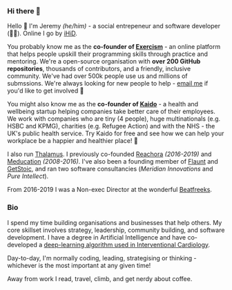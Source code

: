 ### Hi there 👋

Hello 👋 I'm Jeremy _(he/him)_ - a social entrepeneur and software developer (👨‍💻). Online I go by [iHiD](https://twitter.com/iHiD).

You probably know me as the **co-founder of [Exercism](https://exercism.io)** - an online platform that helps people upskill their programming skills through practice and mentoring. We're a open-source organisation with **over 200 GitHub repositories**, thousands of contributors, and a friendly, inclusive community. We've had over 500k people use us and millions of submssions. We're always looking for new people to help - [email me](mailto:hello@exercism.io) if you'd like to get involved 🙂

You might also know me as the **co-founder of [Kaido](https://kaido.org)** - a health and wellbeing startup helping companies take better care of their employees. We work with companies who are tiny (4 people), huge multinationals (e.g. HSBC and KPMG), charities (e.g. Refugee Action) and with the NHS - the UK's public health service. Try Kaido for free and see how we can help your workplace be a happier and healthier place! 🙂

I also run [Thalamus](https://thalamus.ai). I previously co-founded [Reachora](https://rutherfordmedicine.com) _(2016-2019)_ and [Meducation](https://meducation.net) _(2008-2016)_. I've also been a founding member of [Flaunt](https://flauntreport.com) and [GetStoic](https://getstoic.co), and ran two software consultancies (_Meridian Innovations_ and _Pure Intellect_). 

From 2016-2019 I was a Non-exec Director at the wonderful [Beatfreeks](https://beatfreeks.com/).

### Bio

I spend my time building organisations and businesses that help others. My core skillset involves strategy, leadership, community building, and software development. I have a degree in Artificial Intelligence and have co-developed a [deep-learning algorithm used in Interventional Cardiology](https://patentscope2.wipo.int/search/en/detail.jsf?docId=WO2019122919&tab=PCTBIBLIO). 

Day-to-day, I'm normally coding, leading, strategising or thinking - whichever is the most important at any given time!

Away from work I read, travel, climb, and get nerdy about coffee.
